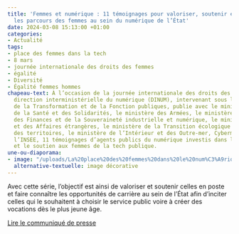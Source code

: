 ```yaml
---
title: 'Femmes et numérique : 11 témoignages pour valoriser, soutenir et accélérer
  les parcours des femmes au sein du numérique de l’État'
date: 2024-03-08 15:13:00 +01:00
categories:
- Actualité
tags:
- place des femmes dans la tech
- 8 mars
- journée internationale des droits des femmes
- égalité
- Diversité
- Égalité femmes hommes
chapeau-text: À l’occasion de la journée internationale des droits des femmes, la
  direction interministérielle du numérique (DINUM), intervenant sous l’égide du ministère
  de la Transformation et de la Fonction publiques, publie avec le ministère du Travail,
  de la Santé et des Solidarités, le ministère des Armées, le ministère de l’Économie,
  des Finances et de la Souveraineté industrielle et numérique, le ministère de l’Europe
  et des Affaires étrangères, le ministère de la Transition écologique et de la Cohésion
  des territoires, le ministère de l’Intérieur et des Outre-mer, Cybermalveillance.gouv.fr,
  l’INSEE, 11 témoignages d’agents publics du numérique investis dans l’égalité professionnelle
  et le soutien aux femmes de la tech publique.
une-ou-diaporama:
- image: "/uploads/La%20place%20des%20femmes%20dans%20le%20num%C3%A9rique%20public-498892.png"
  alternative-textuelle: image décorative
---
```


Avec cette série, l’objectif est ainsi de valoriser et soutenir celles en poste et faire connaître les opportunités de carrière au sein de l’État afin d’inciter celles qui le souhaitent à choisir le service public voire à créer des vocations dès le plus jeune âge.

<div class="lien-important"><p><a href="https://www.numerique.gouv.fr/espace-presse/femmes-et-numerique-la-direction-du-numerique-de-letat-publie-une-serie-de-11-temoignages-pour-valoriser-soutenir-et-accelerer-les-parcours-des-femmes-au-sein-du-numerique-de-letat/">Lire le communiqué de presse</a></p></div>
